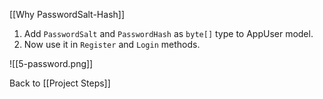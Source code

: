 [[Why PasswordSalt-Hash]]

1. Add `PasswordSalt` and `PasswordHash` as `byte[]` type to AppUser model.
2. Now use it in `Register` and `Login` methods.

![[5-password.png]]

Back to [[Project Steps]]